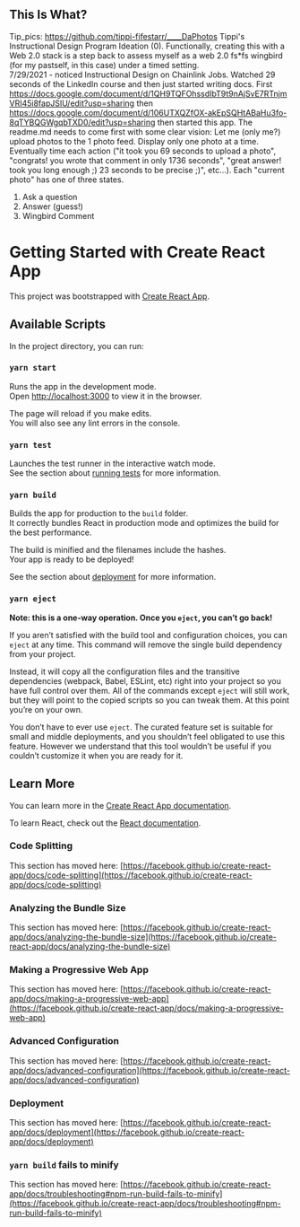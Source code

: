 ## This Is What?
Tip_pics: https://github.com/tippi-fifestarr/____DaPhotos 
Tippi's Instructional Design Program Ideation (0).
Functionally, creating this with a Web 2.0 stack is a step back to assess myself as a web 2.0 fs*fs wingbird (for my pastself, in this case) under a timed setting.  
7/29/2021 - noticed Instructional Design on Chainlink Jobs.  Watched 29 seconds of the LinkedIn course and then just started writing docs. First 
https://docs.google.com/document/d/1QH9TQFOhssdIbT9t9nAjSvE7RTnjmVRI45i8fapJSIU/edit?usp=sharing
then
https://docs.google.com/document/d/106UTXQZfOX-akEpSQHtABaHu3fo-8qTYBQGWgqbTXD0/edit?usp=sharing
then started this app.
The readme.md needs to come first with some clear vision: Let me (only me?) upload photos to the 1 photo feed. Display only one photo at a time.  Eventually time each action ("it took you 69 seconds to upload a photo", "congrats! you wrote that comment in only 1736 seconds", "great answer! took you long enough ;) 23 seconds to be precise ;)", etc...). 
Each "current photo" has one of three states.
1. Ask a question
2. Answer (guess!)
3. Wingbird Comment


# Getting Started with Create React App

This project was bootstrapped with [Create React App](https://github.com/facebook/create-react-app).

## Available Scripts

In the project directory, you can run:

### `yarn start`

Runs the app in the development mode.\
Open [http://localhost:3000](http://localhost:3000) to view it in the browser.

The page will reload if you make edits.\
You will also see any lint errors in the console.

### `yarn test`

Launches the test runner in the interactive watch mode.\
See the section about [running tests](https://facebook.github.io/create-react-app/docs/running-tests) for more information.

### `yarn build`

Builds the app for production to the `build` folder.\
It correctly bundles React in production mode and optimizes the build for the best performance.

The build is minified and the filenames include the hashes.\
Your app is ready to be deployed!

See the section about [deployment](https://facebook.github.io/create-react-app/docs/deployment) for more information.

### `yarn eject`

**Note: this is a one-way operation. Once you `eject`, you can’t go back!**

If you aren’t satisfied with the build tool and configuration choices, you can `eject` at any time. This command will remove the single build dependency from your project.

Instead, it will copy all the configuration files and the transitive dependencies (webpack, Babel, ESLint, etc) right into your project so you have full control over them. All of the commands except `eject` will still work, but they will point to the copied scripts so you can tweak them. At this point you’re on your own.

You don’t have to ever use `eject`. The curated feature set is suitable for small and middle deployments, and you shouldn’t feel obligated to use this feature. However we understand that this tool wouldn’t be useful if you couldn’t customize it when you are ready for it.

## Learn More

You can learn more in the [Create React App documentation](https://facebook.github.io/create-react-app/docs/getting-started).

To learn React, check out the [React documentation](https://reactjs.org/).

### Code Splitting

This section has moved here: [https://facebook.github.io/create-react-app/docs/code-splitting](https://facebook.github.io/create-react-app/docs/code-splitting)

### Analyzing the Bundle Size

This section has moved here: [https://facebook.github.io/create-react-app/docs/analyzing-the-bundle-size](https://facebook.github.io/create-react-app/docs/analyzing-the-bundle-size)

### Making a Progressive Web App

This section has moved here: [https://facebook.github.io/create-react-app/docs/making-a-progressive-web-app](https://facebook.github.io/create-react-app/docs/making-a-progressive-web-app)

### Advanced Configuration

This section has moved here: [https://facebook.github.io/create-react-app/docs/advanced-configuration](https://facebook.github.io/create-react-app/docs/advanced-configuration)

### Deployment

This section has moved here: [https://facebook.github.io/create-react-app/docs/deployment](https://facebook.github.io/create-react-app/docs/deployment)

### `yarn build` fails to minify

This section has moved here: [https://facebook.github.io/create-react-app/docs/troubleshooting#npm-run-build-fails-to-minify](https://facebook.github.io/create-react-app/docs/troubleshooting#npm-run-build-fails-to-minify)
